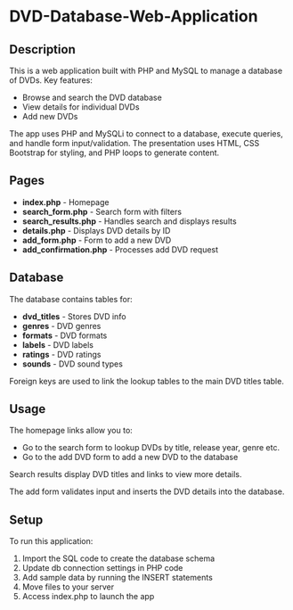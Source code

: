 # DVD-Database-Web-Application

## Description
This is a web application built with PHP and MySQL to manage a database of DVDs. Key features:

- Browse and search the DVD database
- View details for individual DVDs
- Add new DVDs

The app uses PHP and MySQLi to connect to a database, execute queries, and handle form input/validation. The presentation uses HTML, CSS Bootstrap for styling, and PHP loops to generate content.

## Pages
- **index.php** - Homepage
- **search_form.php** - Search form with filters
- **search_results.php** - Handles search and displays results
- **details.php** - Displays DVD details by ID
- **add_form.php** - Form to add a new DVD
- **add_confirmation.php** - Processes add DVD request

## Database

The database contains tables for:

- **dvd_titles** - Stores DVD info
- **genres** - DVD genres
- **formats** - DVD formats
- **labels** - DVD labels
- **ratings** - DVD ratings
- **sounds** - DVD sound types

Foreign keys are used to link the lookup tables to the main DVD titles table.

## Usage

The homepage links allow you to:

- Go to the search form to lookup DVDs by title, release year, genre etc.
- Go to the add DVD form to add a new DVD to the database

Search results display DVD titles and links to view more details.

The add form validates input and inserts the DVD details into the database.

## Setup

To run this application:

1. Import the SQL code to create the database schema
2. Update db connection settings in PHP code
3. Add sample data by running the INSERT statements
4. Move files to your server
5. Access index.php to launch the app



